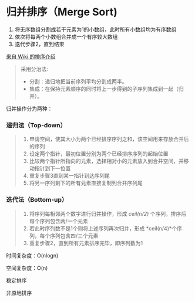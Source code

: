 # 归并排序（Merge Sort)

1. 将无序数组分割成若干元素为1的小数组，此时所有小数组均为有序数组
2. 依次将每两个小数组合并成一个有序较大数组
3. 迭代步骤2，直到结束

[来自 Wiki 的排序介绍](https://zh.wikipedia.org/wiki/%E5%BD%92%E5%B9%B6%E6%8E%92%E5%BA%8F)

> 采用分治法:
>
> - 分割：递归地把当前序列平均分割成两半。
> - 集成：在保持元素顺序的同时将上一步得到的子序列集成到一起（归并）。

归并操作分为两种：

### 递归法（Top-down）

> 1. 申请空间，使其大小为两个已经排序序列之和，该空间用来存放合并后的序列
> 2. 设定两个指针，最初位置分别为两个已经排序序列的起始位置
> 3. 比较两个指针所指向的元素，选择相对小的元素放入到合并空间，并移动指针到下一位置
> 4. 重复步骤3直到某一指针到达序列尾
> 5. 将另一序列剩下的所有元素直接复制到合并序列尾

### 迭代法（Bottom-up）

> 1. 将序列每相邻两个数字进行归并操作，形成 *ceil(n/2)* 个序列，排序后每个序列包含两/一个元素
> 2. 若此时序列数不是1个则将上述序列再次归并，形成 *ceil(n/4)*个序列，每个序列包含四/三个元素
> 3. 重复步骤2，直到所有元素排序完毕，即序列数为1

时间复杂度：O(nlogn)

空间复杂度：O(n)

稳定排序

非原地排序